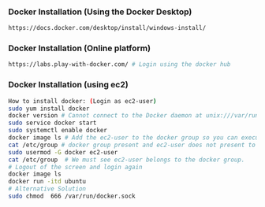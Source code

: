 ### Docker Installation (Using the Docker Desktop)
```sh
https://docs.docker.com/desktop/install/windows-install/
```

### Docker Installation (Online platform)
```sh
https://labs.play-with-docker.com/ # Login using the docker hub
```

### Docker Installation (using ec2)
```sh
How to install docker: (Login as ec2-user)
sudo yum install docker
docker version # Cannot connect to the Docker daemon at unix:///var/run/docker.sock. Is the docker daemon running?
sudo service docker start
sudo systemctl enable docker
docker image ls # Add the ec2-user to the docker group so you can execute Docker commands without using sudo
cat /etc/group # docker group present and ec2-user does not present to the group
sudo usermod -G docker ec2-user 
cat /etc/group  # We must see ec2-user belongs to the docker group.
# Logout of the screen and login again
docker image ls
docker run -itd ubuntu
# Alternative Solution
sudo chmod  666 /var/run/docker.sock
```

